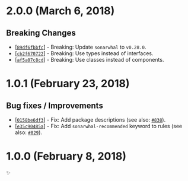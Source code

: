 # 2.0.0 (March 6, 2018)

## Breaking Changes

* [[`89df6fbbfc`](https://github.com/sonarwhal/sonarwhal/commit/89df6fbbfcb6be936a12c77fe932a7ccc0e35d73)] - Breaking: Update `sonarwhal` to `v0.28.0`.
* [[`cb2f670722`](https://github.com/sonarwhal/sonarwhal/commit/cb2f67072276cfe624cf60bf2381eb6cb1ef5a16)] - Breaking: Use types instead of interfaces.
* [[`af5a07c8cd`](https://github.com/sonarwhal/sonarwhal/commit/af5a07c8cd825d5b41bf65444d78a83e743875b9)] - Breaking: Use classes instead of components.


# 1.0.1 (February 23, 2018)

## Bug fixes / Improvements

* [[`0158be6df3`](https://github.com/sonarwhal/sonarwhal/commit/0158be6df36e9aa1268f4b5f9cafaf3b4e45ffef)] - Fix: Add package descriptions (see also: [`#838`](https://github.com/sonarwhal/sonarwhal/issues/838)).
* [[`e35c90485a`](https://github.com/sonarwhal/sonarwhal/commit/e35c90485adde53418f3a9c0cb4e05e1250ba98b)] - Fix: Add `sonarwhal-recommended` keyword to rules (see also: [`#829`](https://github.com/sonarwhal/sonarwhal/issues/829)).


# 1.0.0 (February 8, 2018)

✨
